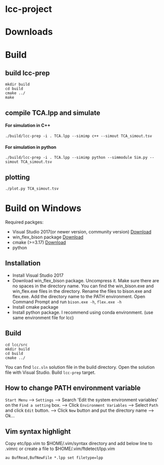 # lcc-project


# Downloads

# Build
## build lcc-prep
    
    mkdir build
    cd build
    cmake ../
    make


## compile TCA.lpp and simulate

#### For simulation in C++
    ./build/lcc-prep -i . TCA.lpp --simimp c++ --simout TCA_simout.tsv

#### For simulation in python
    ./build/lcc-prep -i . TCA.lpp --simimp python --simmodule Sim.py --simout TCA_simout.tsv

## plotting

    ./plot.py TCA_simout.tsv



# Build on Windows
Required packges:  
- Visual Studio 2017(or newer version, community version) [Download](https://my.visualstudio.com/Downloads?q=visual%20studio%202017&wt.mc_id=o~msft~vscom~older-downloads)  
- win_flex_bison package [Download](https://sourceforge.net/projects/winflexbison/files/latest/download)  
- cmake (>=3.17) [Download](https://github.com/Kitware/CMake/releases/download/v3.22.1/cmake-3.22.1-windows-x86_64.msi)  
- python

## Installation
- Install Visual Studio 2017
- Download win_flex_bison package. Uncompress it. Make sure there are no spaces in the directory name. You can find the win_bison.exe and win_flex.exe files in the directory. Rename the files to bison.exe and flex.exe. Add the directory name to the PATH environment. Open Command Prompt and run `bison.exe -h`, `flex.exe -h`
- Install cmake package
- Install python package. I recommend using conda environment. (use same environment file for lcc)

## Build
    cd lcc/src
    mkdir build
    cd build
    cmake ../

You can find `lcc.sln` solution file in the build directory. Open the solution file with Visual Studio. Build `lcc-prep` target.


## How to change PATH environment variable
`Start Menu` --> `Settings` --> Search 'Edit the system environment variables' on the `Find a setting` box. --> Click `Environment Variables` --> Select `Path` and click `Edit` button. --> Click `New` button and put the directory name --> Ok...

## Vim syntax highlight
Copy etc/lpp.vim to $HOME/.vim/syntax directory and add below line to .vimrc or create a file to $HOME/.vim/ftdetect/lpp.vim
```
au BufRead,BufNewFile *.lpp set filetype=lpp
```
